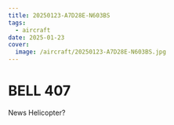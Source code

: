 ```yaml
---
title: 20250123-A7D28E-N603BS
tags:
  - aircraft
date: 2025-01-23
cover:
  image: /aircraft/20250123-A7D28E-N603BS.jpg
---
```


# BELL 407

News Helicopter?